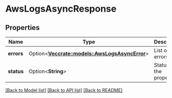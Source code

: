 # AwsLogsAsyncResponse

## Properties

Name | Type | Description | Notes
------------ | ------------- | ------------- | -------------
**errors** | Option<[**Vec<crate::models::AwsLogsAsyncError>**](AWSLogsAsyncError.md)> | List of errors. | [optional]
**status** | Option<**String**> | Status of the properties. | [optional]

[[Back to Model list]](../README.md#documentation-for-models) [[Back to API list]](../README.md#documentation-for-api-endpoints) [[Back to README]](../README.md)


